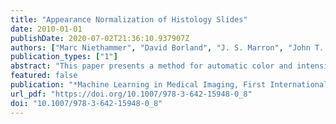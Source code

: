 ```yaml
---
title: "Appearance Normalization of Histology Slides"
date: 2010-01-01
publishDate: 2020-07-02T21:36:10.937907Z
authors: ["Marc Niethammer", "David Borland", "J. S. Marron", "John T. Woosley", "Nancy E. Thomas"]
publication_types: ["1"]
abstract: "This paper presents a method for automatic color and intensity normalization of digitized histology slides stained with two different agents. In comparison to previous approaches, prior information on the stain vectors is used in the estimation process, resulting in improved stability of the estimates. Due to the prevalence of hematoxylin and eosin staining for histology slides, the proposed method has significant practical utility. In particular, it can be used as a first step to standardize appearances across slides, that is very effective at countering effects due to differing stain amounts and protocols, and to slide fading. The approach is validated using synthetic experiments and 13 real datasets."
featured: false
publication: "*Machine Learning in Medical Imaging, First International Workshop, MLMI 2010, Held in Conjunction with MICCAI 2010, Beijing, China, September 20, 2010. Proceedings*"
url_pdf: "https://doi.org/10.1007/978-3-642-15948-0_8"
doi: "10.1007/978-3-642-15948-0_8"
---
```


